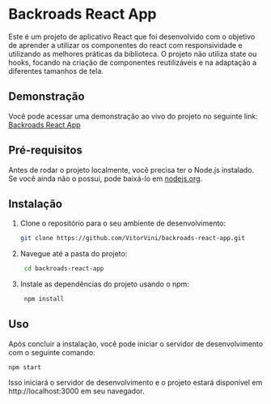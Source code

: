 # Backroads React App

Este é um projeto de aplicativo React que foi desenvolvido com o objetivo de aprender a utilizar os componentes do react com responsividade e utilizando as melhores práticas da biblioteca. O projeto não utiliza state ou hooks, focando na criação de componentes reutilizáveis e na adaptação a diferentes tamanhos de tela.

## Demonstração

Você pode acessar uma demonstração ao vivo do projeto no seguinte link: [Backroads React App](https://backroads12-app-react.netlify.app/)

## Pré-requisitos

Antes de rodar o projeto localmente, você precisa ter o Node.js instalado. Se você ainda não o possui, pode baixá-lo em [nodejs.org](https://nodejs.org/).

## Instalação

1. Clone o repositório para o seu ambiente de desenvolvimento:

   ```bash
   git clone https://github.com/VitorVini/backroads-react-app.git

2. Navegue até a pasta do projeto:

   ```bash
    cd backroads-react-app

3. Instale as dependências do projeto usando o npm:
   ```bash
    npm install
   
## Uso
Após concluir a instalação, você pode iniciar o servidor de desenvolvimento com o seguinte comando:

    npm start

Isso iniciará o servidor de desenvolvimento e o projeto estará disponível em http://localhost:3000 em seu navegador.   
